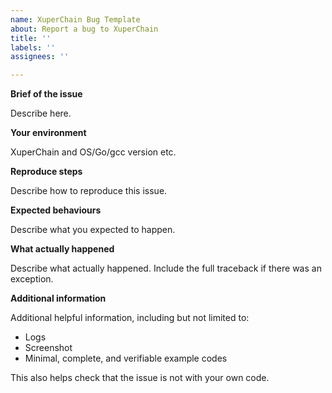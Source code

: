 ```yaml
---
name: XuperChain Bug Template
about: Report a bug to XuperChain
title: ''
labels: ''
assignees: ''

---
```


**Brief of the issue**

Describe here.

**Your environment**

XuperChain and OS/Go/gcc version etc.

**Reproduce steps**

Describe how to reproduce this issue.

**Expected behaviours**

Describe what you expected to happen.

**What actually happened**

Describe what actually happened. Include the full traceback if there was an exception.

**Additional information**

Additional helpful information, including but not limited to:
- Logs
- Screenshot
- Minimal, complete, and verifiable example codes

This also helps check that the issue is not with your own code.
